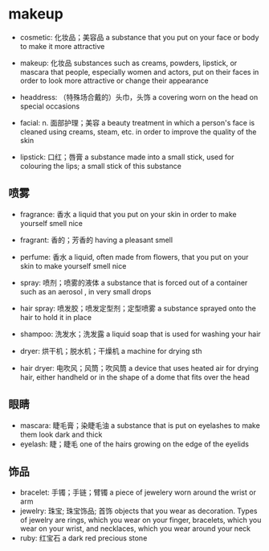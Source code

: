 # makeup

- cosmetic: 化妆品；美容品 a substance that you put on your face or body to make it more attractive
- makeup: 化妆品 substances such as creams, powders, lipstick, or mascara that people, especially women and actors, put on their faces in order to look more attractive or change their appearance
- headdress: （特殊场合戴的）头巾，头饰 a covering worn on the head on special occasions

- facial: n. 面部护理；美容 a beauty treatment in which a person's face is cleaned using creams, steam, etc. in order to improve the quality of the skin

- lipstick: 口红；唇膏 a substance made into a small stick, used for colouring the lips; a small stick of this substance

## 喷雾

- fragrance: 香水 a liquid that you put on your skin in order to make yourself smell nice
- fragrant: 香的；芳香的 having a pleasant smell
- perfume: 香水 a liquid, often made from flowers, that you put on your skin to make yourself smell nice

- spray: 喷剂；喷雾的液体 a substance that is forced out of a container such as an aerosol , in very small drops
- hair spray: 喷发胶；喷发定型剂；定型喷雾 a substance sprayed onto the hair to hold it in place

- shampoo: 洗发水；洗发露 a liquid soap that is used for washing your hair

- dryer: 烘干机；脱水机；干燥机 a machine for drying sth
- hair dryer: 电吹风；风筒；吹风筒 a device that uses heated air for drying hair, either handheld or in the shape of a dome that fits over the head

## 眼睛

- mascara: 睫毛膏；染睫毛油 a substance that is put on eyelashes to make them look dark and thick
- eyelash: 睫；睫毛 one of the hairs growing on the edge of the eyelids

## 饰品

- bracelet: 手镯；手链；臂镯 a piece of jewelery worn around the wrist or arm
- jewelry: 珠宝; 珠宝饰品; 首饰 objects that you wear as decoration. Types of jewelry are rings, which you wear on your finger, bracelets, which you wear on your wrist, and necklaces, which you wear around your neck
- ruby: 红宝石 a dark red precious stone
